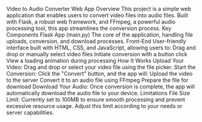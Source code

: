 Video to Audio Converter Web App
Overview
This project is a simple web application that enables users to convert video files into audio files. Built with Flask, a robust web framework, and FFmpeg, a powerful audio processing tool, this app streamlines the conversion process.
Key Components
Flask App (main.py)
The core of the application, handling file uploads, conversion, and download processes.
Front-End
User-friendly interface built with HTML, CSS, and JavaScript, allowing users to:
Drag and drop or manually select video files
Initiate conversion with a button click
View a loading animation during processing
How It Works
Upload Your Video: Drag and drop or select your video file using the file picker.
Start the Conversion: Click the "Convert" button, and the app will:
Upload the video to the server
Convert it to an audio file using FFmpeg
Prepare the file for download
Download Your Audio: Once conversion is complete, the app will automatically download the audio file to your device.
Limitations
File Size Limit: Currently set to 100MB to ensure smooth processing and prevent excessive resource usage. Adjust this limit according to your needs or server capabilities.
